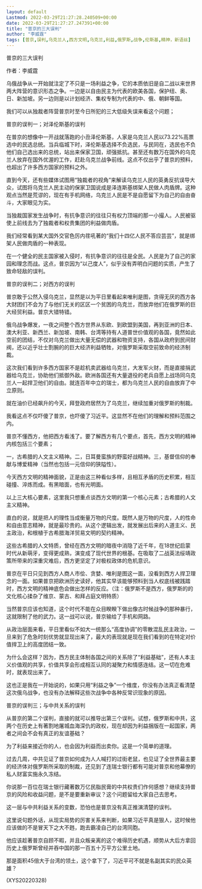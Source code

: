 ```yaml
---
layout: default
Lastmod: 2022-03-29T21:27:28.240509+00:00
date: 2022-03-29T21:27:27.247391+00:00
title: "普京的三大误判"
author: "李威霆"
tags: [普京,误判,乌克兰人,西方文明,乌克兰,利益,俄罗斯,战争,伦斯基,精神，新语丝]
---
```


普京的三大误判

作者：李威霆

乌俄战争从一开始就注定了不只是一场利益之争，它的本质依旧是自二战以来世界两大阵营的意识形态之争。一边是以自由民主为代表的欧美各国，保护纽、奥、日、新加坡。另一边则是以计划经济、集权专制为代表的中、俄、朝鲜等国。

我们可以从独裁者阵营普京时至今日所犯的三大低级失误来看这个问题；

普京的误判一；对泽伦斯基的误判

在普京的想像中一开战就落跑的小丑泽伦斯基，人家是乌克兰人民以73.22%高票选中的民选总统。当兵临城下时，泽伦斯基选择不负选民，与民同在，选民也不负他们自己选出来的总统，站出来保家卫国，顽强抵抗。甚至还有数万在国外的乌克兰人放弃在国外优渥的工作，赶赴乌克兰战争前线。这点不仅出乎了普京的预料，也超出了许多西方国家的预料之外。

直到今天，还有些媒体试图用“独裁者的视角”来解读乌克兰人民的英勇反抗误导大众，试图将乌克兰人民主动的保家卫国说成是泽连斯基绑架人民做人肉盾牌。这种观点当然是荒谬的，现在有手机网络，乌克兰人民是不是自愿留下为自己的自由奋斗，大家眼见为实。

当独裁国家发生战争时，有抗争意识的往往只有权力顶端的那一小撮人。人民被驱使上前线去为了独裁者和权贵集团的利益做肉盾。

我们经常看到某大国外交官色厉内荏吼著的“我们十四亿人民不答应芸芸”，就是绑架人民做肉盾的一种表现。

在一个健全的民主国家被入侵时，有抗争意识的往往是全民。人民是为了自己的家园和理念而战。这点，普京因为“以己度人”，似乎没有弄明白问题的实质，产生了致命轻敌的误判。

普京的误判二；对西方的误判

普京敢于公然入侵乌克兰，显然是以为平日里看起来唯利是图，贪得无厌的西方各大财团们不会为了与他们无关的区区一个贫困的乌克兰，而放弃他们在俄罗斯的巨大经贸利益。普京大错特错。

俄乌战争爆发，一夜之间整个西方世界从东欧、到欧盟到美国，再到亚洲的日本、澳大利亚、新西兰、新加坡、南韩、台湾等持有人道普世价值观的各国，竟然如此空前的团结，不仅对乌克兰做出大量无偿的武器和物资支持，各国从政府到民间财阀，还以近乎壮士割腕的的巨大经济利益牺牲，对俄罗斯采取空前致命的经济制裁。

这次我们看到许多西方国家不是趁机卖武器给乌克兰，大发军火财，而是直接捐武器给乌克兰，协助他们抵御外敌。欧洲各国还有大量退役的老兵自愿上战场同乌克兰人一起捍卫他们的自由。就连百年中立的瑞士，都为乌克兰人民的自由放弃了中立原则。

就在油价已经飙升的今天，拜登政府居然为了乌克兰，继续加重对俄罗斯的制裁。

我看这点不仅吓傻了普京，也吓傻了习近平。这显然不在他们的理解和预料范围之内。

普京不懂西方，他把西方看浅了。要了解西方有几个要点，首先，西方文明的精神内核包括三个要素；

一，古希腊的人文主义精神。二，日耳曼蛮族的野蛮好战精神。三，基督信仰的奉献与博爱精神（当然也包括一元信仰的狭隘性）。

今天西方文明的精神面貌，正是由这三种看似多样，且相互矛盾的历史积累，相互碰撞、淬炼而成。有黑暗面，也有光明面。

以上三大核心要素，这里我只想重点谈西方文明的第一个核心元素；古希腊的人文主义精神。

直白的说，就是把人的理性当成衡量万物的尺度。既然人是万物的尺度，人的性命和自由意志精神，就是最珍贵的。从这个逻辑出发，就发展出后来的人道主义、民主政治，和根植于古希腊海洋贸易文明的契约精神。

这些古希腊的人文特质，曾经在西方文明的暗夜中消隐了近千年，在18世纪启蒙时代从新萌牙，变得更成熟，演变成了现代世界的根基。在吸取了二战英法绥靖政策所带来的深重灾难后，西方更坚定了对极权政体的危机意识。

普京在平日只见到西方人商人市侩、贪婪、唯利是图这一面，没看到西方人捍卫理念的一面。如果普京把欧洲历史读好，他其实早该能够预料到当人权底线被践踏时，西方文明的精神底色会做出怎样的反应。（注：俄罗斯不是西方，俄罗斯的的文化核心揉杂了维京、蒙古、和拜占庭文明特质）

当然普京应该也知道，这个时代不能在众目睽睽下做出像古时候战争的那种暴行，这就限制了他的武力。这一战可以说，普京输给了手机和网路。

从政治层面来看，平日里看似不如大一统那么“高度协调”的零散混乱民主政治，一旦来到了危急时刻优势就显现出来了，最大的表现就是现在我们看到的在特定对价值捍卫上的高度团结一致。

为什么会这样？因为，西方民主体制各国之间的关系除了“利益基础”，还有人本主义价值观的共享，价值共享会形成相互认同的凝聚力和情感连结。这一切在危难时，就表现出来了。

这也正是我在一开始说的，如果只用“利益之争”一个维度，你没有办法真正看清楚这次俄乌战争，也没有办法解释这些次战争中各种反常识现象的原因。

普京的误判三；与中共关系的误判

从普京的第二个误判，直接的就可以推导出第三个误判。试想，俄罗斯和中共，这两个在历史上有著割地屠城血海深仇的政权，现在却因为利益捆版在一起国家，两者之间会不会有真正的友谊基础？

为了利益来接近你的人，也会因为利益而出卖你。这是一个简单的道理。

过去几周，中共见证了普京如何成为人人喊打的过街老鼠，也见证了全世界最主要的经济体对俄罗斯所采取的制裁，还见到了连瑞士银行都有可能对普京和他幕僚的私人财富实施永久冻结。

你说那一百位在瑞士银行藏著数万亿民脂民膏的中共权贵们作何感想？继续支持普京的风险和收益问题，是不是要重新审议？这个问题留给大家自己去思考。

这一层与中共利益关系的变数，恐怕也是普京没有真正推演清楚的误判。

这里说句题外话，从现实局势的厉害关系来判断，如果习近平真是狠人，这时候他应该做的不是冒天下之大不韪，跑去霸凌自己的台湾同胞。

他应该趁著普京自顾不暇，并且众叛亲离的这个难得历史机遇，顺势从大后方拿回历史上俄罗斯曾经并吞中国的那一百五十万平方公里土地。

那是面积45倍大于台湾的领土，这个拿下了，习近平可不就是名副其实的民众英雄？

(XYS20220328)

